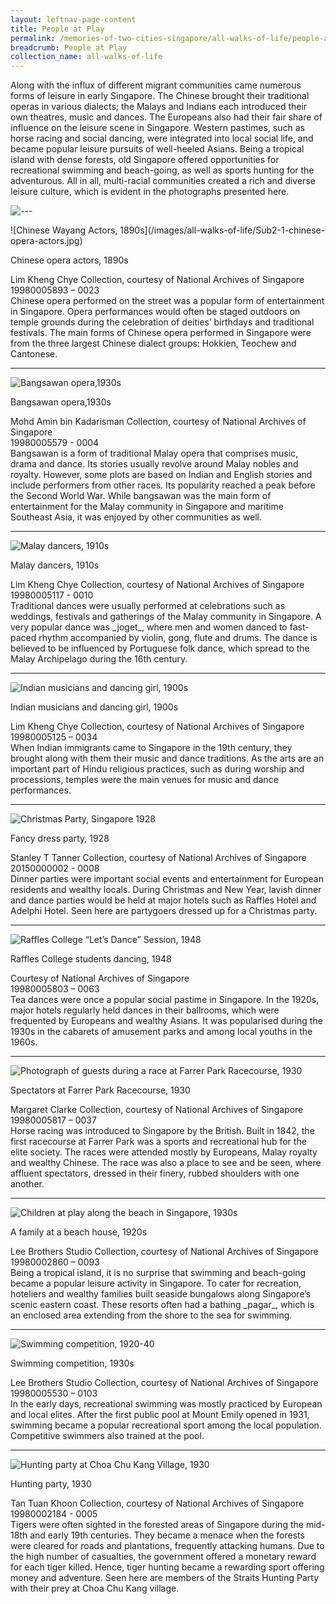 ```yaml
---
layout: leftnav-page-content
title: People at Play
permalink: /memories-of-two-cities-singapore/all-walks-of-life/people-at-play/
breadcrumb: People at Play
collection_name: all-walks-of-life
---
```

Along with the influx of different migrant communities came numerous forms of leisure in early Singapore. The Chinese brought their traditional operas in various dialects; the Malays and Indians each introduced their own theatres, music and dances. The Europeans also had their fair share of influence on the leisure scene in Singapore. Western pastimes, such as horse racing and social dancing, were integrated into local social life, and became popular leisure pursuits of well-heeled Asians. Being a tropical island with dense forests, old Singapore offered opportunities for recreational swimming and beach-going, as well as sports hunting for the adventurous. All in all, multi-racial communities created a rich and diverse leisure culture, which is evident in the photographs presented here.

![---](/images/partition.jpg)

<p class="portrait-resize" markdown="1">
![Chinese Wayang Actors, 1890s](/images/all-walks-of-life/Sub2-1-chinese-opera-actors.jpg)
</p>
<div class="custom-caption">
<div><p>Chinese opera actors, 1890s</p></div>
<div>Lim Kheng Chye Collection, courtesy of National Archives of Singapore</div>
<div>19980005893 – 0023</div>
</div>
Chinese opera performed on the street was a popular form of entertainment in Singapore. Opera performances would often be staged outdoors on temple grounds during the celebration of deities’ birthdays and traditional festivals. The main forms of Chinese opera performed in Singapore were from the three largest Chinese dialect groups: Hokkien, Teochew and Cantonese.
<p></p>
<p></p>
<hr>

![Bangsawan opera,1930s](/images/all-walks-of-life/Sub2-2-bangsawan-opera.jpg)
<div class="custom-caption">
<div><p>Bangsawan opera,1930s</p></div>
<div>Mohd Amin bin Kadarisman Collection, courtesy of National Archives of Singapore</div>
<div>19980005579 - 0004</div>
</div>
Bangsawan is a form of traditional Malay opera that comprises music, drama and dance. Its stories usually revolve around Malay nobles and royalty. However, some plots are based on Indian and English stories and include performers from other races. Its popularity reached a peak before the Second World War. While bangsawan was the main form of entertainment for the Malay community in Singapore and maritime Southeast Asia, it was enjoyed by other communities as well.
<p></p>
<p></p>
<hr>

![Malay dancers, 1910s](/images/all-walks-of-life/sub2-3-malay-dancers.jpg)
<div class="custom-caption">
<div><p>Malay dancers, 1910s</p></div>
<div>Lim Kheng Chye Collection, courtesy of National Archives of Singapore</div>
<div>19980005117 - 0010</div>
</div>
Traditional dances were usually performed at celebrations such as weddings, festivals and gatherings of the Malay community in Singapore. A very popular dance was _joget_, where men and women danced to fast-paced rhythm accompanied by violin, gong, flute and drums. The dance is believed to be influenced by Portuguese folk dance, which spread to the Malay Archipelago during the 16th century. 
<p></p>
<p></p>
<hr>

![Indian musicians and dancing girl, 1900s](/images/all-walks-of-life/Sub2-4-indian-musicians-and-dancing-girl-cr.jpg)
<div class="custom-caption">
<div><p>Indian musicians and dancing girl, 1900s</p></div>
<div>Lim Kheng Chye Collection, courtesy of National Archives of Singapore</div>
<div>19980005125 – 0034</div>
</div>
When Indian immigrants came to Singapore in the 19th century, they brought along with them their music and dance traditions. As the arts are an important part of Hindu religious practices, such as during worship and processions, temples were the main venues for music and dance performances. 
<p></p>
<p></p>
<hr>

![Christmas Party, Singapore 1928 ](/images/all-walks-of-life/Sub2-5-fancy-dress-party.jpg)
<div class="custom-caption">
<div><p>Fancy dress party, 1928</p></div>
<div>Stanley T Tanner Collection, courtesy of National Archives of Singapore</div>
<div>20150000002 - 0008</div>
</div>
Dinner parties were important social events and entertainment for European residents and wealthy locals. During Christmas and New Year, lavish dinner and dance parties would be held at major hotels such as Raffles Hotel and Adelphi Hotel. Seen here are partygoers dressed up for a Christmas party.
<p></p>
<p></p>
<hr>

![Raffles College “Let’s Dance” Session, 1948](/images/all-walks-of-life/Sub2-6-raffles-college-students-dancing.jpg)
<div class="custom-caption">
<div><p>Raffles College students dancing, 1948</p></div>
<div>Courtesy of National Archives of Singapore</div>
<div>19980005803 – 0063</div>
</div>
Tea dances were once a popular social pastime in Singapore. In the 1920s, major hotels regularly held dances in their ballrooms, which were frequented by Europeans and wealthy Asians. It was popularised during the 1930s in the cabarets of amusement parks and among local youths in the 1960s.
<p></p>
<p></p>
<hr>

![Photograph of guests during a race at Farrer Park Racecourse, 1930](/images/all-walks-of-life/Sub2-7-spectators-at-farrer-park-race-course-cr.jpg)
<div class="custom-caption">
<div><p>Spectators at Farrer Park Racecourse, 1930</p></div>
<div>Margaret Clarke Collection, courtesy of National Archives of Singapore</div>
<div>19980005817 – 0037</div>
</div>
Horse racing was introduced to Singapore by the British. Built in 1842, the first racecourse at Farrer Park was a sports and recreational hub for the elite society. The races were attended mostly by Europeans, Malay royalty and wealthy Chinese. The race was also a place to see and be seen, where affluent spectators, dressed in their finery, rubbed shoulders with one another. 
<p></p>
<p></p>
<hr>

![Children at play along the beach in Singapore, 1930s](/images/all-walks-of-life/Sub2-8-a-family-at-a-beach-house-cr.jpg)
<div class="custom-caption">
<div><p>A family at a beach house, 1920s</p></div>
<div>Lee Brothers Studio Collection, courtesy of National Archives of Singapore</div>
<div>19980002860 – 0093</div>
</div>
Being a tropical island, it is no surprise that swimming and beach-going became a popular leisure activity in Singapore. To cater for recreation, hoteliers and wealthy families built seaside bungalows along Singapore’s scenic eastern coast. These resorts often had a bathing _pagar_, which is an enclosed area extending from the shore to the sea for swimming.
<p></p>
<p></p>
<hr>

![Swimming competition, 1920-40](/images/all-walks-of-life/Sub2-9-swimming-competition.jpg)
<div class="custom-caption">
<div><p>Swimming competition, 1930s</p></div>
<div>Lee Brothers Studio Collection, courtesy of National Archives of Singapore</div>
<div>19980005530 – 0103</div>
</div>
In the early days, recreational swimming was mostly practiced by European and local elites. After the first public pool at Mount Emily opened in 1931, swimming became a popular recreational sport among the local population. Competitive swimmers also trained at the pool.
<p></p>
<p></p>
<hr>

![Hunting party at Choa Chu Kang Village, 1930](/images/all-walks-of-life/Sub2-10-hunting-party-cr.jpg)
<div class="custom-caption">
<div><p>Hunting party, 1930</p></div>
<div>Tan Tuan Khoon Collection, courtesy of National Archives of Singapore</div>
<div>19980002184 - 0005</div>
</div>
Tigers were often sighted in the forested areas of Singapore during the mid-18th and early 19th centuries. They became a menace when the forests were cleared for roads and plantations, frequently attacking humans. Due to the high number of casualties, the government offered a monetary reward for each tiger killed. Hence, tiger hunting became a rewarding sport offering money and adventure. Seen here are members of the Straits Hunting Party with their prey at Choa Chu Kang village. 
<p></p>
<p></p>

